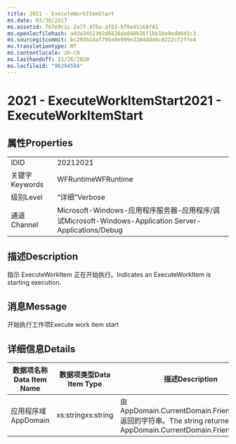 ```yaml
---
title: 2021 - ExecuteWorkItemStart
ms.date: 03/30/2017
ms.assetid: 767e9c1c-2a7f-4f6a-af03-bf0e45168f41
ms.openlocfilehash: a4da3452302d6826de808b26f1bb1be9edb6d1c3
ms.sourcegitcommit: bc293b14af795e0e999e3304dd40c0222cf2ffe4
ms.translationtype: MT
ms.contentlocale: zh-CN
ms.lasthandoff: 11/26/2020
ms.locfileid: "96294594"
---
```

# <a name="2021---executeworkitemstart"></a><span data-ttu-id="e777a-102">2021 - ExecuteWorkItemStart</span><span class="sxs-lookup"><span data-stu-id="e777a-102">2021 - ExecuteWorkItemStart</span></span>

## <a name="properties"></a><span data-ttu-id="e777a-103">属性</span><span class="sxs-lookup"><span data-stu-id="e777a-103">Properties</span></span>  
  
|||  
|-|-|  
|<span data-ttu-id="e777a-104">ID</span><span class="sxs-lookup"><span data-stu-id="e777a-104">ID</span></span>|<span data-ttu-id="e777a-105">2021</span><span class="sxs-lookup"><span data-stu-id="e777a-105">2021</span></span>|  
|<span data-ttu-id="e777a-106">关键字</span><span class="sxs-lookup"><span data-stu-id="e777a-106">Keywords</span></span>|<span data-ttu-id="e777a-107">WFRuntime</span><span class="sxs-lookup"><span data-stu-id="e777a-107">WFRuntime</span></span>|  
|<span data-ttu-id="e777a-108">级别</span><span class="sxs-lookup"><span data-stu-id="e777a-108">Level</span></span>|<span data-ttu-id="e777a-109">“详细”</span><span class="sxs-lookup"><span data-stu-id="e777a-109">Verbose</span></span>|  
|<span data-ttu-id="e777a-110">通道</span><span class="sxs-lookup"><span data-stu-id="e777a-110">Channel</span></span>|<span data-ttu-id="e777a-111">Microsoft-Windows-应用程序服务器-应用程序/调试</span><span class="sxs-lookup"><span data-stu-id="e777a-111">Microsoft-Windows-Application Server-Applications/Debug</span></span>|  
  
## <a name="description"></a><span data-ttu-id="e777a-112">描述</span><span class="sxs-lookup"><span data-stu-id="e777a-112">Description</span></span>  

 <span data-ttu-id="e777a-113">指示 ExecuteWorkItem 正在开始执行。</span><span class="sxs-lookup"><span data-stu-id="e777a-113">Indicates an ExecuteWorkItem is starting execution.</span></span>  
  
## <a name="message"></a><span data-ttu-id="e777a-114">消息</span><span class="sxs-lookup"><span data-stu-id="e777a-114">Message</span></span>  

 <span data-ttu-id="e777a-115">开始执行工作项</span><span class="sxs-lookup"><span data-stu-id="e777a-115">Execute work item start</span></span>  
  
## <a name="details"></a><span data-ttu-id="e777a-116">详细信息</span><span class="sxs-lookup"><span data-stu-id="e777a-116">Details</span></span>  
  
|<span data-ttu-id="e777a-117">数据项名称</span><span class="sxs-lookup"><span data-stu-id="e777a-117">Data Item Name</span></span>|<span data-ttu-id="e777a-118">数据项类型</span><span class="sxs-lookup"><span data-stu-id="e777a-118">Data Item Type</span></span>|<span data-ttu-id="e777a-119">描述</span><span class="sxs-lookup"><span data-stu-id="e777a-119">Description</span></span>|  
|--------------------|--------------------|-----------------|  
|<span data-ttu-id="e777a-120">应用程序域</span><span class="sxs-lookup"><span data-stu-id="e777a-120">AppDomain</span></span>|<span data-ttu-id="e777a-121">xs:string</span><span class="sxs-lookup"><span data-stu-id="e777a-121">xs:string</span></span>|<span data-ttu-id="e777a-122">由 AppDomain.CurrentDomain.FriendlyName 返回的字符串。</span><span class="sxs-lookup"><span data-stu-id="e777a-122">The string returned by AppDomain.CurrentDomain.FriendlyName.</span></span>|
